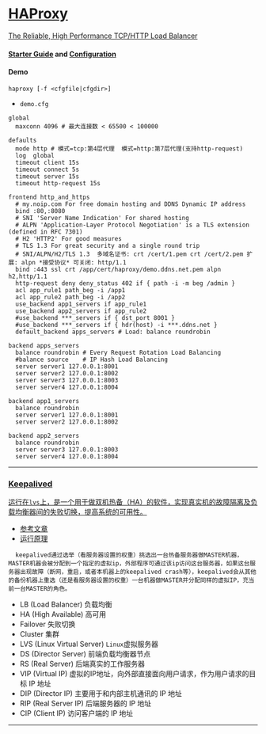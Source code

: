 # [HAProxy](https://www.haproxy.org)
[The Reliable, High Performance TCP/HTTP Load Balancer](https://docs.haproxy.org)

#### [Starter Guide](https://docs.haproxy.org/2.8/intro.html) and [Configuration](https://docs.haproxy.org/2.8/configuration.html)

#### Demo
    haproxy [-f <cfgfile|cfgdir>]
- `demo.cfg`
~~~
global
  maxconn 4096 # 最大连接数 < 65500 < 100000

defaults
  mode http # 模式=tcp:第4层代理  模式=http:第7层代理(支持http-request)
  log  global
  timeout client 15s
  timeout connect 5s
  timeout server 15s
  timeout http-request 15s

frontend http_and_https
  # my.noip.com For free domain hosting and DDNS Dynamic IP address
  bind :80,:8080
  # SNI 'Server Name Indication' For shared hosting
  # ALPN 'Application-Layer Protocol Negotiation' is a TLS extension (defined in RFC 7301)
  # H2 'HTTP2' For good measures
  # TLS 1.3 For great security and a single round trip
  # SNI/ALPN/H2/TLS 1.3  多域名证书: crt /cert/1.pem crt /cert/2.pem 扩展: alpn *接受协议* 可关闭: http/1.1
  bind :443 ssl crt /app/cert/haproxy/demo.ddns.net.pem alpn h2,http/1.1
  http-request deny deny_status 402 if { path -i -m beg /admin }
  acl app_rule1 path_beg -i /app1
  acl app_rule2 path_beg -i /app2
  use_backend app1_servers if app_rule1
  use_backend app2_servers if app_rule2
  #use_backend ***_servers if { dst_port 8001 }
  #use_backend ***_servers if { hdr(host) -i ***.ddns.net }
  default_backend apps_servers # Load: balance roundrobin

backend apps_servers
  balance roundrobin # Every Request Rotation Load Balancing
  #balance source    # IP Hash Load Balancing
  server server1 127.0.0.1:8001
  server server2 127.0.0.1:8002
  server server3 127.0.0.1:8003
  server server4 127.0.0.1:8004

backend app1_servers
  balance roundrobin
  server server1 127.0.0.1:8001
  server server2 127.0.0.1:8002

backend app2_servers
  balance roundrobin
  server server3 127.0.0.1:8003
  server server4 127.0.0.1:8004

~~~

---

### [Keepalived](https://www.keepalived.org)
[运行在`lvs`上，是一个用于做双机热备（HA）的软件，实现真实机的故障隔离及负载均衡器间的失败切换，提高系统的可用性。](https://github.com/acassen/keepalived)
* [参考文章](https://www.keepalived.org/doc/)
* [运行原理](https://wsgzao.github.io/post/keepalived/)
~~~
  keepalived通过选举（看服务器设置的权重）挑选出一台热备服务器做MASTER机器，MASTER机器会被分配到一个指定的虚拟ip，外部程序可通过该ip访问这台服务器，如果这台服务器出现故障（断网，重启，或者本机器上的keepalived crash等），keepalived会从其他的备份机器上重选（还是看服务器设置的权重）一台机器做MASTER并分配同样的虚拟IP，充当前一台MASTER的角色。
~~~

- LB (Load Balancer) 负载均衡
- HA (High Available) 高可用
- Failover 失败切换
- Cluster 集群
- LVS (Linux Virtual Server) `Linux`虚拟服务器
- DS (Director Server) 前端负载均衡器节点
- RS (Real Server) 后端真实的工作服务器
- VIP (Virtual IP) 虚拟的IP地址，向外部直接面向用户请求，作为用户请求的目标 IP 地址
- DIP (Director IP) 主要用于和内部主机通讯的 IP 地址
- RIP (Real Server IP) 后端服务器的 IP 地址
- CIP (Client IP) 访问客户端的 IP 地址

---

